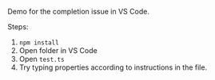 Demo for the completion issue in VS Code.

Steps:

1. `npm install`
2. Open folder in VS Code
3. Open `test.ts`
4. Try typing properties according to instructions in the file.
